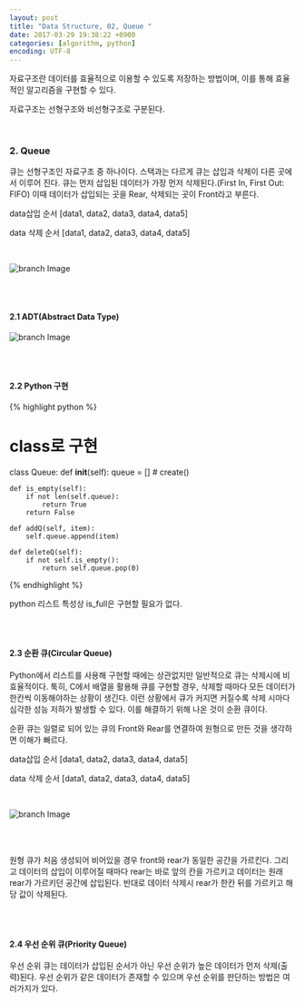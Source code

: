 ```yaml
---
layout: post
title: "Data Structure, 02, Queue "
date: 2017-03-29 19:38:22 +0900
categories: [algorithm, python]
encoding: UTF-8
---
```


자료구조란 데이터를 효율적으로 이용할 수 있도록 저장하는 방법이며,
이를 통해 효율적인 알고리즘을 구현할 수 있다. 

자료구조는 선형구조와 비선형구조로 구분된다. 

<br/>


### 2. Queue

큐는 선형구조인 자료구조 중 하나이다. 스택과는 다르게 큐는 삽입과 삭제이 다른 곳에서 이루어 진다. 
큐는 먼저 삽입된 데이터가 가장 먼저 삭제된다.(First In, First Out: FIFO) 이때 데이터가 삽입되는 곳을 Rear, 
삭제되는 곳이 Front라고 부른다.

data삽입 순서 [data1, data2, data3, data4, data5]

data 삭제 순서 [data1, data2, data3, data4, data5]

<br/>

![branch Image](https://raw.githubusercontent.com/Sanghak-Lee/blog/master/static/img/_posts/queue.png)


<br/>
<br/>

#### 2.1 ADT(Abstract Data Type)

![branch Image](https://raw.githubusercontent.com/Sanghak-Lee/blog/master/static/img/_posts/queueADT.png)


<br/>
<br/>


#### 2.2 Python 구현

{% highlight python %}

# class로 구현

class Queue:
    def __init__(self):
        queue = [] # create()

    def is_empty(self):
        if not len(self.queue):
            return True
        return False
    
    def addQ(self, item):
        self.queue.append(item) 

    def deleteQ(self):
        if not self.is_empty():
            return self.queue.pop(0)


{% endhighlight %}

python 리스트 특성상 is_full은 구현할 필요가 없다. 

<br/>
<br/>


#### 2.3 순환 큐(Circular Queue)

Python에서 리스트를 사용해 구현할 때에는 상관없지만 일반적으로 큐는 삭제시에 비효율적이다. 툭히, C에서 배열을 활용해 큐를 구현할 경우, 삭제할 때마다 모든 데이터가 한칸씩 이동해야하는 상황이 생긴다. 이런 상황에서 큐가 커지면 커질수록 삭제 시마다 심각한 성능 저하가 발생할 수 있다. 이를 해결하기 위해
나온 것이 순환 큐이다. 

순환 큐는 일렬로 되어 있는 큐의 Front와 Rear를 연결하여 원형으로 만든 것을 생각하면 이해가 빠르다.

data삽입 순서 [data1, data2, data3, data4, data5]

data 삭제 순서 [data1, data2, data3, data4, data5]

<br/>

![branch Image](https://raw.githubusercontent.com/Sanghak-Lee/blog/master/static/img/_posts/circular.png)

<br/>
<br/>

원형 큐가 처음 생성되어 비어있을 경우 front와 rear가 동일한 공간을 가르킨다. 그리고 데이터의 삽입이 이루어질 때마다 
rear는 바로 앞의 칸을 가르키고 데이터는 원래 rear가 가르키던 공간에 삽입된다. 반대로 데이터 삭제시 rear가 한칸 뒤를 가르키고
해당 값이 삭제된다.

<br/>
<br/>

#### 2.4 우선 순위 큐(Priority Queue)

우선 순위 큐는 데이터가 삽입된 순서가 아닌 우선 순위가 높은 데이터가 먼저 삭제(출력)된다. 우선 순위가 같은 데이터가 존재할 수 있으며
우선 순위를 판단하는 방법은 여러가지가 있다.

<br/>
<br/>




